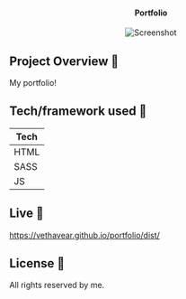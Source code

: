 <h4 align="center">Portfolio</h4>

<p align="center">
  <a >
    <img src="https://user-images.githubusercontent.com/26926726/85607388-5a7ef800-b654-11ea-83b8-89e14c578f61.png"
         alt="Screenshot">
  </a>
</p>

## Project Overview 🎉
My portfolio!
## Tech/framework used 🔧

| Tech                                                    
| -------------------------------------------------------
| HTML                           
| SASS                           
| JS                                                     


## Live 📍

https://vethavear.github.io/portfolio/dist/

## License 🔱
All rights reserved by me.

